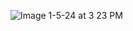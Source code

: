 ![Image 1-5-24 at 3 23 PM](https://github.com/annascriv/plant-tracker-project/assets/144376060/ef170e80-1ad9-4747-bf5a-28760f7e4035)
